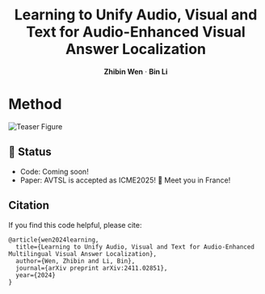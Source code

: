 
<p align="center">

  <h1 align="center">Learning to Unify Audio, Visual and Text for Audio-Enhanced Visual Answer Localization</h1>
  <p align="center">
    <a><strong>Zhibin Wen</strong></a>
    ·
    <a><strong>Bin Li</strong></a>
</p>

# Method
![Teaser Figure](framework.jpg)  


## 📌 Status
+ Code: Coming soon! 
+ Paper: AVTSL is accepted as ICME2025! 🎄 Meet you in France!

## Citation

If you find this code helpful, please cite:

```
@article{wen2024learning,
  title={Learning to Unify Audio, Visual and Text for Audio-Enhanced Multilingual Visual Answer Localization},
  author={Wen, Zhibin and Li, Bin},
  journal={arXiv preprint arXiv:2411.02851},
  year={2024}
}
```
